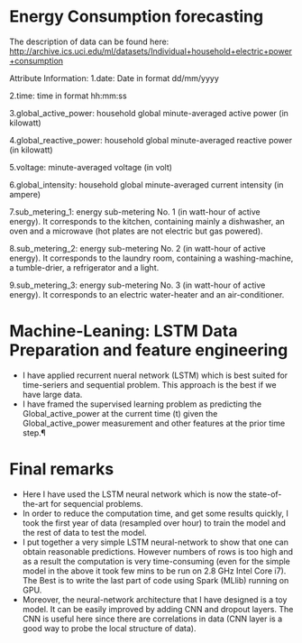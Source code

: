 # Energy Consumption forecasting
The description of data can be found here: http://archive.ics.uci.edu/ml/datasets/Individual+household+electric+power+consumption

Attribute Information: 1.date: Date in format dd/mm/yyyy

2.time: time in format hh:mm:ss

3.global_active_power: household global minute-averaged active power (in kilowatt)

4.global_reactive_power: household global minute-averaged reactive power (in kilowatt)

5.voltage: minute-averaged voltage (in volt)

6.global_intensity: household global minute-averaged current intensity (in ampere)

7.sub_metering_1: energy sub-metering No. 1 (in watt-hour of active energy). It corresponds to the kitchen, containing mainly a dishwasher, an oven and a microwave (hot plates are not electric but gas powered).

8.sub_metering_2: energy sub-metering No. 2 (in watt-hour of active energy). It corresponds to the laundry room, containing a washing-machine, a tumble-drier, a refrigerator and a light.

9.sub_metering_3: energy sub-metering No. 3 (in watt-hour of active energy). It corresponds to an electric water-heater and an air-conditioner.

# Machine-Leaning: LSTM Data Preparation and feature engineering
* I have applied recurrent nueral network (LSTM) which is best suited for time-seriers and sequential problem. This approach is the best if we have large data.
* I have framed the supervised learning problem as predicting the Global_active_power at the current time (t) given the Global_active_power measurement and other features at the prior time step.¶

# Final remarks
* Here I have used the LSTM neural network which is now the state-of-the-art for sequencial problems.
* In order to reduce the computation time, and get some results quickly, I took the first year of data (resampled over hour) to train the model and the rest of data to test the model.
* I put together a very simple LSTM neural-network to show that one can obtain reasonable predictions. However numbers of rows is too high and as a result the computation is very time-consuming (even for the simple model in the above it took few mins to be run on 2.8 GHz Intel Core i7). The Best is to write the last part of code using Spark (MLlib) running on GPU.
* Moreover, the neural-network architecture that I have designed is a toy model. It can be easily improved by adding CNN and dropout layers. The CNN is useful here since there are correlations in data (CNN layer is a good way to probe the local structure of data).

